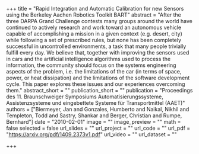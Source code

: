 +++
title = "Rapid Integration and Automatic Calibration for new Sensors using the Berkeley Aachen Robotics Toolkit BART"
abstract = "After the three DARPA Grand Challenge contests many groups around the world have continued to actively research and work toward an autonomous vehicle capable of accomplishing a mission in a given context (e.g. desert, city) while following a set of prescribed rules, but none has been completely successful in uncontrolled environments, a task that many people trivially fulfill every day. We believe that, together with improving the sensors used in cars and the artificial intelligence algorithms used to process the information, the community should focus on the systems engineering aspects of the problem, i.e. the limitations of the car (in terms of space, power, or heat dissipation) and the limitations of the software development cycle. This paper explores these issues and our experiences overcoming them."
abstract_short = ""
publication_short = ""
publication = "Proceedings des 11. Braunschweiger Symposiums Automatisierungssysteme, Assistenzsysteme und eingebettete Systeme für Transportmittel (AAET)"
authors = ["Biermeyer, Jan and Gonzales, Humberto and Naikal, Nikhil and Templeton, Todd and Sastry, Shankar and Berger, Christian and Rumpe, Bernhard"]
date = "2010-02-01"
image = ""
image_preview = ""
math = false
selected = false
url_slides = ""
url_project = ""
url_code = ""
url_pdf = "https://arxiv.org/pdf/1409.2373v1.pdf"
url_video = ""
url_dataset = ""

+++
